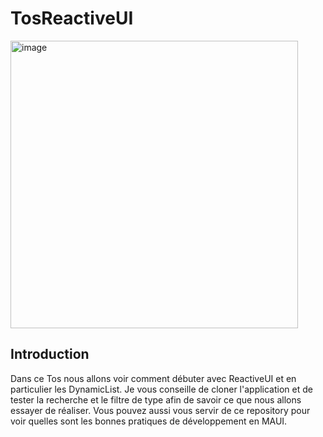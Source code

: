 # TosReactiveUI


<img width="460" alt="image" src="https://user-images.githubusercontent.com/67638928/192004611-cedfdbf0-4ad8-47ee-83dd-31dafb9c3c16.png">


## Introduction 

Dans ce Tos nous allons voir comment débuter avec ReactiveUI et en particulier les DynamicList. Je vous conseille de cloner l'application et de tester la recherche et le filtre de type afin de savoir ce que nous allons essayer de réaliser. Vous pouvez aussi vous servir de ce repository pour voir quelles sont les bonnes pratiques de développement en MAUI.

## 

